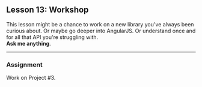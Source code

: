 ## Lesson 13: Workshop

This lesson might be a chance to work on a new library you've always been curious about. Or maybe go deeper into AngularJS. Or understand once and for all that API you're struggling with.  
**Ask me anything**.

---

### Assignment

Work on Project #3.